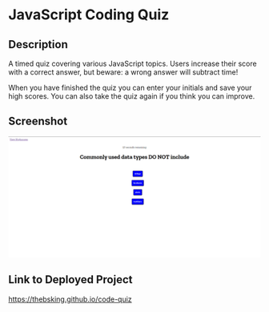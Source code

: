 # JavaScript Coding Quiz

## Description
A timed quiz covering various JavaScript topics. Users increase their score with a correct answer, but beware: a wrong answer will subtract time! 

When you have finished the quiz you can enter your initials and save your high scores. You can also take the quiz again if you think you can improve. 

## Screenshot
![application screenshot](./assets/code-quiz-screenshot.png)

## Link to Deployed Project
https://thebsking.github.io/code-quiz
